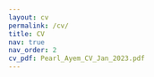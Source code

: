 ```yaml
---
layout: cv
permalink: /cv/
title: CV
nav: true
nav_order: 2
cv_pdf: Pearl_Ayem_CV_Jan_2023.pdf
---
```

